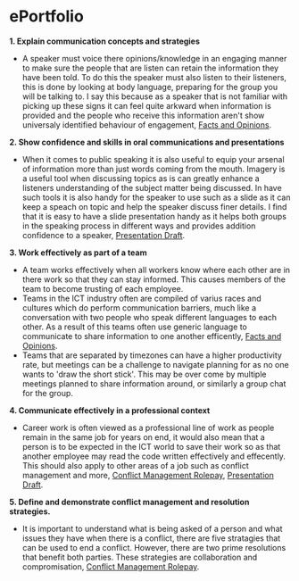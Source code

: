 # ePortfolio
**1. Explain communication concepts and strategies**
  - A speaker must voice there opinions/knowledge in an engaging manner to make sure the people that are listen can retain the information they have been told. To do this the speaker must also listen to their listeners, this is done by looking at body language, preparing for the group you will be talking to. I say this because as a speaker that is not familiar with picking up these signs it can feel quite arkward when information is provided and the people who receive this information aren't show universaly identified behaviour of engagement, [Facts and Opinions](https://github.com/FlashBangAU/ePortfolio/blob/main/Week%203%20Facts%20and%20Opinion.docx).

**2. Show confidence and skills in oral communications and presentations**
  - When it comes to public speaking it is also useful to equip your arsenal of information more than just words coming from the mouth. Imagery is a useful tool when discussing topics as is can greatly enhance a listeners understanding of the subject matter being discussed. In have such tools it is also handy for the speaker to use such as a slide as it can keep a speach on topic and help the speaker discuss finer details. I find that it is easy to have a slide presentation handy as it helps both groups in the speaking process in different ways and provides addition confidence to a speaker, [Presentation Draft](https://github.com/FlashBangAU/ePortfolio/blob/main/presentation%20draft%201.pptx).

**3. Work effectively as part of a team**
  - A team works effectively when all workers know where each other are in there work so that they can stay informed. This causes members of the team to become trusting of each employee. 
  - Teams in the ICT industry often are compiled of varius races and cultures which do perform communication barriers, much like a conversation with two people who speak different languages to each other. As a result of this teams often use generic language to communicate to share information to one another efficently, [Facts and Opinions](https://github.com/FlashBangAU/ePortfolio/blob/main/Week%203%20Facts%20and%20Opinion.docx).
  - Teams that are separated by timezones can have a higher productivity rate, but meetings can be a challenge to navigate planning for as no one wants to 'draw the short stick'. This may be over come by multiple meetings planned to share information around, or similarly a group chat for the group.

**4. Communicate effectively in a professional context**
  - Career work is often viewed as a professional line of work as people remain in the same job for years on end, it would also mean that a person is to be expected in the ICT world to save their work so as that another employee may read the code written effectively and effecently. This should also apply to other areas of a job such as conflict management and more, [Conflict Management Rolepay](https://github.com/FlashBangAU/ePortfolio/blob/main/Conflict%20Rolepay%20(1).docx), [Presentation Draft](https://github.com/FlashBangAU/ePortfolio/blob/main/presentation%20draft%201.pptx).

**5. Define and demonstrate conflict management and resolution strategies.**
  - It is important to understand what is being asked of a person and what issues they have when there is a conflict, there are five stratagies that can be used to end a conflict. However, there are two prime resolutions that benefit both parties. These strategies are collaboration and compromisation, [Conflict Management Rolepay](https://github.com/FlashBangAU/ePortfolio/blob/main/Conflict%20Rolepay%20(1).docx).
